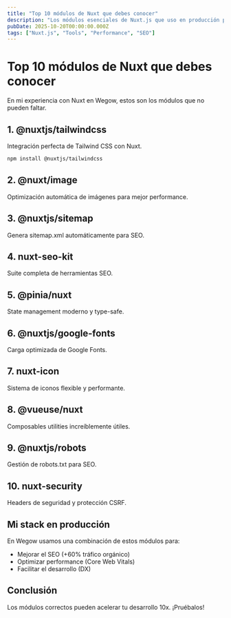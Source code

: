 ```yaml
---
title: "Top 10 módulos de Nuxt que debes conocer"
description: "Los módulos esenciales de Nuxt.js que uso en producción para mejorar productividad, SEO y performance."
pubDate: 2025-10-20T00:00:00.000Z
tags: ["Nuxt.js", "Tools", "Performance", "SEO"]
---
```


# Top 10 módulos de Nuxt que debes conocer

En mi experiencia con Nuxt en Wegow, estos son los módulos que no pueden faltar.

## 1. @nuxtjs/tailwindcss

Integración perfecta de Tailwind CSS con Nuxt.

```bash
npm install @nuxtjs/tailwindcss
```

## 2. @nuxt/image

Optimización automática de imágenes para mejor performance.

## 3. @nuxtjs/sitemap

Genera sitemap.xml automáticamente para SEO.

## 4. nuxt-seo-kit

Suite completa de herramientas SEO.

## 5. @pinia/nuxt

State management moderno y type-safe.

## 6. @nuxtjs/google-fonts

Carga optimizada de Google Fonts.

## 7. nuxt-icon

Sistema de iconos flexible y performante.

## 8. @vueuse/nuxt

Composables utilities increíblemente útiles.

## 9. @nuxtjs/robots

Gestión de robots.txt para SEO.

## 10. nuxt-security

Headers de seguridad y protección CSRF.

## Mi stack en producción

En Wegow usamos una combinación de estos módulos para:

- Mejorar el SEO (+60% tráfico orgánico)
- Optimizar performance (Core Web Vitals)
- Facilitar el desarrollo (DX)

## Conclusión

Los módulos correctos pueden acelerar tu desarrollo 10x. ¡Pruébalos!

